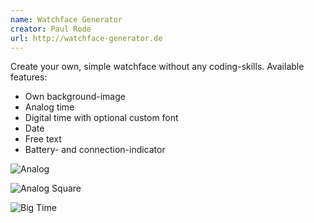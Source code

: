 ```yaml
---
name: Watchface Generator
creator: Paul Rode
url: http://watchface-generator.de
---
```

Create your own, simple watchface without any coding-skills.
Available features:
- Own background-image
- Analog time
- Digital time with optional custom font
- Date
- Free text
- Battery- and connection-indicator

![Analog](http://www.watchface-generator.de/v2/watchfaces/20140130/ultra_analog/preview.png)

![Analog Square](http://www.watchface-generator.de/v2/watchfaces/20140214/analog/preview.png)

![Big Time](http://www.watchface-generator.de/wf/20140612/big_kredit_2/preview.png)
